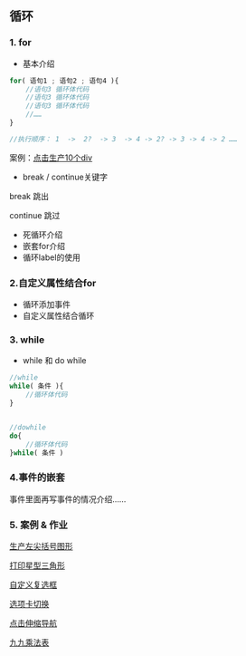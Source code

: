 ## 循环

### 1. for

- 基本介绍

```js
for( 语句1 ; 语句2 ; 语句4 ){
	//语句3 循环体代码
    //语句3 循环体代码
    //语句3 循环体代码
    //……
}

//执行顺序： 1  ->  2?  -> 3  -> 4 -> 2? -> 3 -> 4 -> 2 ……
```

案例：[点击生产10个div](https://afeifeifei.github.io/class-demo/js-demo/2-07-01/)

- break / continue关键字

break 跳出 

continue 跳过

- 死循环介绍
- 嵌套for介绍
- 循环label的使用

### 2.自定义属性结合for

- 循环添加事件
- 自定义属性结合循环

### 3. while

- while 和 do while

```js
//while
while( 条件 ){
	//循环体代码
}


//dowhile
do{
    //循环体代码
}while( 条件 )
```

### 4.事件的嵌套

事件里面再写事件的情况介绍……

### 5. 案例 & 作业

[生产左尖括号图形](https://afeifeifei.github.io/class-demo/js-demo/2-07-02/)

[打印星型三角形](https://afeifeifei.github.io/class-demo/js-demo/2-07-03/)

[自定义复选框](https://afeifeifei.github.io/class-demo/js-demo/2-07-04/)

[选项卡切换](https://afeifeifei.github.io/class-demo/js-demo/2-07-05/)

[点击伸缩导航](https://afeifeifei.github.io/class-demo/js-demo/2-07-06/)

[九九乘法表](https://afeifeifei.github.io/class-demo/js-demo/2-07-01/%E4%B9%9D%E4%B9%9D%E4%B9%98%E6%B3%95%E8%A1%A8.html)